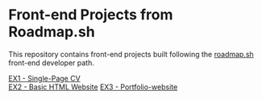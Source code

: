 # Front-end Projects from Roadmap.sh
This repository contains front-end projects built following the [roadmap.sh](https://roadmap.sh/) front-end developer path.

[EX1 - Single-Page CV](https://roadmap.sh/projects/single-page-cv)<br/>
[EX2 - Basic HTML Website](https://roadmap.sh/projects/basic-html-website)
[EX3 - Portfolio-website](https://roadmap.sh/projects/portfolio-website)

